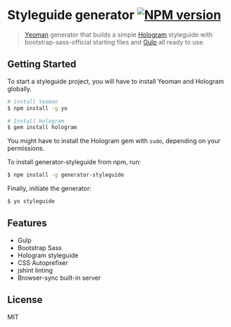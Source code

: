 # Styleguide generator [![NPM version](https://badge.fury.io/js/generator-styleguide.svg)](http://badge.fury.io/js/generator-styleguide)

> [Yeoman](http://yeoman.io) generator that builds a simple [Hologram](http://trulia.github.io/hologram/) styleguide with bootstrap-sass-official starting files and [Gulp](http://gulpjs.com/) all ready to use.


## Getting Started

To start a styleguide project, you will have to install Yeoman and Hologram globally.

```bash
# install Yeoman
$ npm install -g yo

# Install Hologram
$ gem install hologram
```

You might have to install the Hologram gem with `sudo`, depending on your permissions.

To install generator-styleguide from npm, run:

```bash
$ npm install -g generator-styleguide
```

Finally, initiate the generator:

```bash
$ yo styleguide
```

## Features

* Gulp
* Bootstrap Sass
* Hologram styleguide
* CSS Autoprefixer
* jshint linting
* Browser-sync built-in server

## License

MIT
